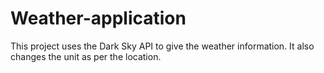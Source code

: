 # Weather-application
This project uses the Dark Sky API to give the weather information. It also changes the unit as per the location.
